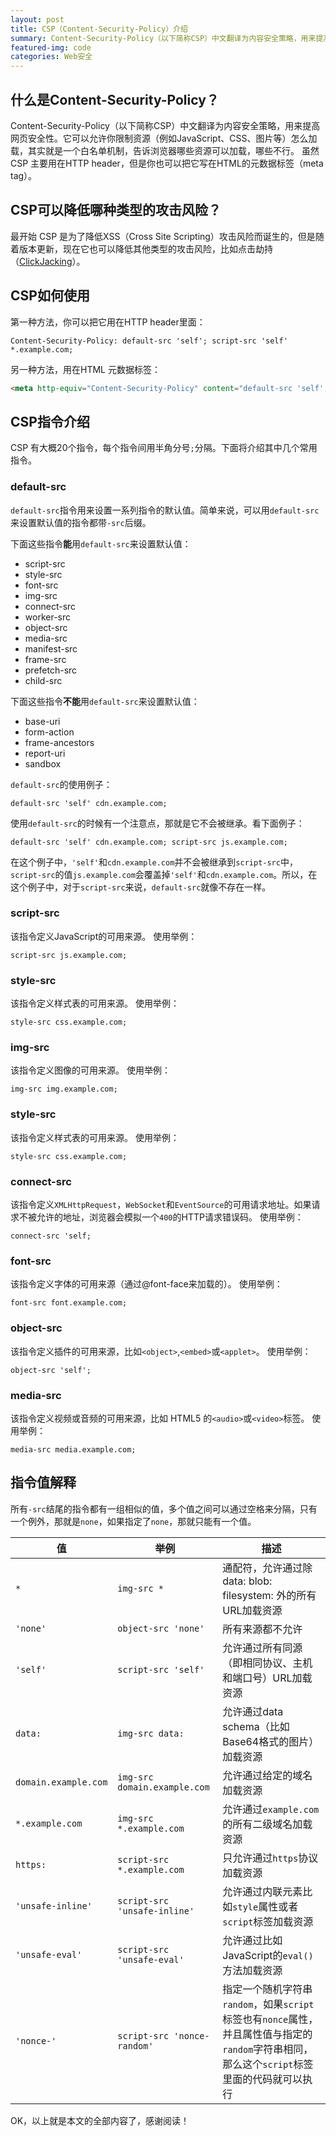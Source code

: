 ```yaml
---
layout: post
title: CSP（Content-Security-Policy）介绍
summary: Content-Security-Policy（以下简称CSP）中文翻译为内容安全策略，用来提高网页安全性。
featured-img: code
categories: Web安全
---
```



## 什么是Content-Security-Policy？

Content-Security-Policy（以下简称CSP）中文翻译为内容安全策略，用来提高网页安全性。它可以允许你限制资源（例如JavaScript、CSS、图片等）怎么加载，其实就是一个白名单机制，告诉浏览器哪些资源可以加载，哪些不行。
虽然 CSP 主要用在HTTP header，但是你也可以把它写在HTML的元数据标签（meta tag）。

## CSP可以降低哪种类型的攻击风险？

最开始 CSP 是为了降低XSS（Cross Site Scripting）攻击风险而诞生的，但是随着版本更新，现在它也可以降低其他类型的攻击风险，比如点击劫持（[ClickJacking](https://www.imperva.com/learn/application-security/clickjacking/)）。

## CSP如何使用

第一种方法，你可以把它用在HTTP header里面：

```
Content-Security-Policy: default-src 'self'; script-src 'self' *.example.com;
```

另一种方法，用在HTML 元数据标签：

```html
<meta http-equiv="Content-Security-Policy" content="default-src 'self'; script-src 'self' *.example.com;">
```

## CSP指令介绍

CSP 有大概20个指令，每个指令间用半角分号`;`分隔。下面将介绍其中几个常用指令。

### default-src

`default-src`指令用来设置一系列指令的默认值。简单来说，可以用`default-src`来设置默认值的指令都带`-src`后缀。

下面这些指令**能**用`default-src`来设置默认值：

- script-src
- style-src
- font-src
- img-src
- connect-src
- worker-src
- object-src
- media-src
- manifest-src
- frame-src
- prefetch-src
- child-src

下面这些指令**不能**用`default-src`来设置默认值：

- base-uri
- form-action
- frame-ancestors
- report-uri
- sandbox

`default-src`的使用例子：

```
default-src 'self' cdn.example.com;
```

使用`default-src`的时候有一个注意点，那就是它不会被继承。看下面例子：

```
default-src 'self' cdn.example.com; script-src js.example.com;
```

在这个例子中，`'self'`和`cdn.example.com`并不会被继承到`script-src`中，`script-src`的值`js.example.com`会覆盖掉`'self'`和`cdn.example.com`。所以，在这个例子中，对于`script-src`来说，`default-src`就像不存在一样。

### script-src

该指令定义JavaScript的可用来源。
使用举例：
```
script-src js.example.com;
```

### style-src

该指令定义样式表的可用来源。
使用举例：
```
style-src css.example.com;
```

### img-src

该指令定义图像的可用来源。
使用举例：
```
img-src img.example.com;
```

### style-src

该指令定义样式表的可用来源。
使用举例：
```
style-src css.example.com;
```

### connect-src

该指令定义`XMLHttpRequest`，`WebSocket`和`EventSource`的可用请求地址。如果请求不被允许的地址，浏览器会模拟一个`400`的HTTP请求错误码。
使用举例：
```
connect-src 'self;
```

### font-src

该指令定义字体的可用来源（通过@font-face来加载的）。
使用举例：
```
font-src font.example.com;
```

### object-src

该指令定义插件的可用来源，比如`<object>`,`<embed>`或`<applet>`。
使用举例：
```
object-src 'self';
```

### media-src

该指令定义视频或音频的可用来源，比如 HTML5 的`<audio>`或`<video>`标签。
使用举例：
```
media-src media.example.com;
```

## 指令值解释

所有`-src`结尾的指令都有一组相似的值，多个值之间可以通过空格来分隔，只有一个例外，那就是`none`，如果指定了`none`，那就只能有一个值。

| 值 | 举例 | 描述 |
| ---- | ---- | ---- |
| `*` | `img-src *` | 通配符，允许通过除data: blob: filesystem: 外的所有URL加载资源 |
| `'none'` | `object-src 'none'` | 所有来源都不允许 |
| `'self'` | `script-src 'self'` | 允许通过所有同源（即相同协议、主机和端口号）URL加载资源 |
| `data:` | `img-src data:` | 允许通过data schema（比如Base64格式的图片）加载资源 |
| `domain.example.com` | `img-src domain.example.com` | 允许通过给定的域名加载资源 |
| `*.example.com` | `img-src *.example.com` | 允许通过`example.com`的所有二级域名加载资源 |
| `https:` | `script-src *.example.com` | 只允许通过`https`协议加载资源 |
| `'unsafe-inline'` | `script-src 'unsafe-inline'` | 允许通过内联元素比如`style`属性或者`script`标签加载资源 |
| `'unsafe-eval'` | `script-src 'unsafe-eval'` | 允许通过比如JavaScript的`eval()`方法加载资源 |
| `'nonce-'` | `script-src 'nonce-random'` | 指定一个随机字符串`random`，如果`script`标签也有`nonce`属性，并且属性值与指定的`random`字符串相同，那么这个`script`标签里面的代码就可以执行 |


OK，以上就是本文的全部内容了，感谢阅读！
